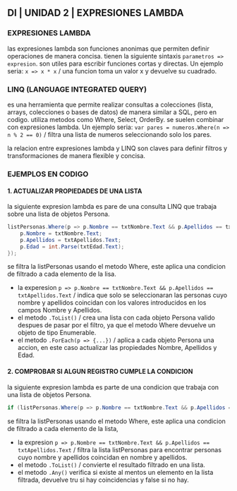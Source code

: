 ##  DI | UNIDAD 2 | EXPRESIONES LAMBDA
###   EXPRESIONES LAMBDA
las expresiones lambda son funciones anonimas que permiten definir operaciones de manera concisa. tienen la siguiente sintaxis `parametros => expresion`. son utiles para escribir funciones cortas y directas. Un ejemplo seria:
   `x => x * x` / una funcion toma un valor x y devuelve su cuadrado.
###   LINQ (LANGUAGE INTEGRATED QUERY)
es una herramienta que permite realizar consultas a colecciones (lista, arrays, colecciones o bases de datos) de manera similar a SQL, pero en codigo. utiliza metodos como Where, Select, OrderBy. se suelen combinar con expresiones lambda. Un ejemplo seria:
   `var pares = numeros.Where(n => n % 2 == 0)` / filtra una lista de numeros seleccionando solo los pares.

la relacion entre expresiones lambda y LINQ son claves para definir filtros y transformaciones de manera flexible y concisa.
###   EJEMPLOS EN CODIGO
####    1. ACTUALIZAR PROPIEDADES DE UNA LISTA
la siguiente expresion lambda es pare de una consulta LINQ que trabaja sobre una lista de objetos Persona.
```c#
listPersonas.Where(p => p.Nombre == txtNombre.Text && p.Apellidos == txtApellidos.Text).ToList().ForEach(p => {
	p.Nombre = txtNombre.Text;
	p.Apellidos = txtApellidos.Text;
	p.Edad = int.Parse(txtEdad.Text);
});
```

se filtra la listPersonas usando el metodo Where, este aplica una condicion de filtrado a cada elemento de la lisa.
- la experesion `p => p.Nombre == txtNombre.Text && p.Apellidos == txtApellidos.Text`  / indica que solo se seleccionaran las personas cuyo nombre y apellidos coincidan con los valores introducidos en los campos Nombre y Apellidos.
- el metodo `.ToList()` / crea una lista con cada objeto Persona valido despues de pasar por el filtro, ya que el metodo Where devuelve un objeto de tipo Enumerable.
- el metodo `.ForEach(p => {...})` / aplica a cada objeto Persona una accion, en este caso actualizar las propiedades Nombre, Apellidos y Edad.
####    2. COMPROBAR SI ALGUN REGISTRO CUMPLE LA CONDICION
la siguiente expresion lambda es parte de una condicion que trabaja con una lista de objetos Persona.
```c#
if (listPersonas.Where(p => p.Nombre == txtNombre.Text && p.Apellidos == txtApellidos.Text).toList().Any() == false) {} //sino existe
```

se filtra la listPersonas usando el metodo Where, este aplica una condicion de filtrado a cada elemento de la lista,
- la expresion `p => p.Nombre == txtNombre.Text && p.Apellidos == txtApellidos.Text` / filtra la lista listPersonas para encontrar personas cuyo nombre y apellidos coincidan en nombre y apellidos.
- el metodo `.ToList()` / convierte el resultado filtrado en una lista.
- el metodo `.Any()` verifica si existe al mentos un elemento en la lista filtrada, devuelve tru si hay coincidencias y false si no hay.

